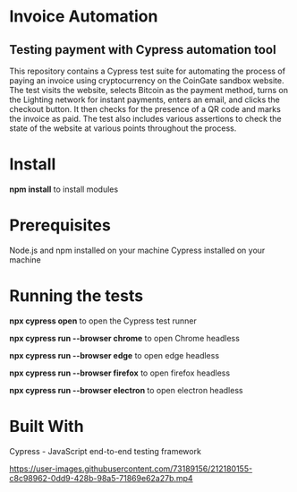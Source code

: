 # Invoice Automation
## Testing payment with Cypress automation tool

This repository contains a Cypress test suite for automating the process of paying an invoice using cryptocurrency on the CoinGate sandbox website. The test visits the website, selects Bitcoin as the payment method, turns on the Lighting network for instant payments, enters an email, and clicks the checkout button. It then checks for the presence of a QR code and marks the invoice as paid. The test also includes various assertions to check the state of the website at various points throughout the process.

# Install

**npm install** to install modules


# Prerequisites

Node.js and npm installed on your machine
Cypress installed on your machine

# Running the tests

**npx cypress open** to open the Cypress test runner

**npx cypress run --browser chrome** to open Chrome headless

**npx cypress run --browser edge** to open edge headless

**npx cypress run --browser firefox** to open firefox headless

**npx cypress run --browser electron** to open electron headless


# Built With
Cypress - JavaScript end-to-end testing framework


https://user-images.githubusercontent.com/73189156/212180155-c8c98962-0dd9-428b-98a5-71869e62a27b.mp4


